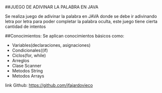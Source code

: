 ##JUEGO DE ADIVINAR LA PALABRA EN JAVA

Se realiza juego de adivinar la palabra en JAVA donde se debe ir adivinando  letra por letra para poder completar la palabra oculta, este juego tiene cierta cantidad de intentos


##Conocimientos:
Se aplican conocimientos básicos como:

- Variables(declaraciones, asignaciones)
-  Condicionales((if)
-  Ciclos(for, while)
- Arreglos
- Clase Scanner
- Metodos String
- Metodos Arrays


link Github: https://github.com/jfajardovieco
